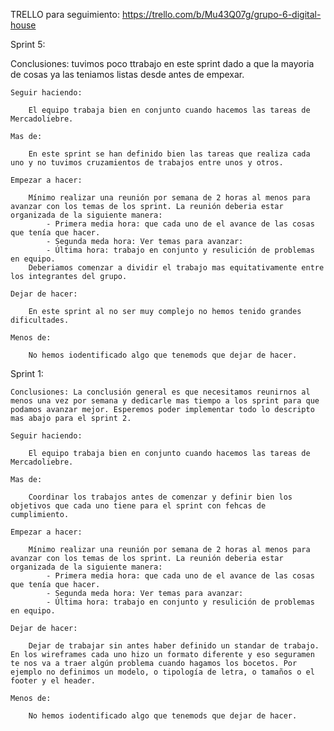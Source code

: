 TRELLO para seguimiento: https://trello.com/b/Mu43Q07g/grupo-6-digital-house

Sprint 5: 

Conclusiones: tuvimos poco ttrabajo en este sprint dado a que la mayoria de cosas ya las teniamos listas desde antes de empexar.

    Seguir haciendo:

        El equipo trabaja bien en conjunto cuando hacemos las tareas de Mercadoliebre.  

    Mas de: 

        En este sprint se han definido bien las tareas que realiza cada uno y no tuvimos cruzamientos de trabajos entre unos y otros. 

    Empezar a hacer: 
    
        Mínimo realizar una reunión por semana de 2 horas al menos para avanzar con los temas de los sprint. La reunión deberia estar organizada de la siguiente manera: 
            - Primera media hora: que cada uno de el avance de las cosas que tenía que hacer. 
            - Segunda meda hora: Ver temas para avanzar: 
            - Última hora: trabajo en conjunto y resulición de problemas en equipo. 
        Deberiamos comenzar a dividir el trabajo mas equitativamente entre los integrantes del grupo. 

    Dejar de hacer: 

        En este sprint al no ser muy complejo no hemos tenido grandes dificultades. 

    Menos de: 

        No hemos iodentificado algo que tenemods que dejar de hacer. 


Sprint 1:

    Conclusiones: La conclusión general es que necesitamos reunirnos al menos una vez por semana y dedicarle mas tiempo a los sprint para que podamos avanzar mejor. Esperemos poder implementar todo lo descripto mas abajo para el sprint 2. 

    Seguir haciendo:

        El equipo trabaja bien en conjunto cuando hacemos las tareas de Mercadoliebre. 

    Mas de: 

        Coordinar los trabajos antes de comenzar y definir bien los objetivos que cada uno tiene para el sprint con fehcas de cumplimiento. 

    Empezar a hacer: 
    
        Mínimo realizar una reunión por semana de 2 horas al menos para avanzar con los temas de los sprint. La reunión deberia estar organizada de la siguiente manera: 
            - Primera media hora: que cada uno de el avance de las cosas que tenía que hacer. 
            - Segunda meda hora: Ver temas para avanzar: 
            - Última hora: trabajo en conjunto y resulición de problemas en equipo. 

    Dejar de hacer: 

        Dejar de trabajar sin antes haber definido un standar de trabajo. En los wireframes cada uno hizo un formato diferente y eso seguramen te nos va a traer algún problema cuando hagamos los bocetos. Por ejemplo no definimos un modelo, o tipología de letra, o tamaños o el footer y el header. 

    Menos de: 

        No hemos iodentificado algo que tenemods que dejar de hacer. 









    
